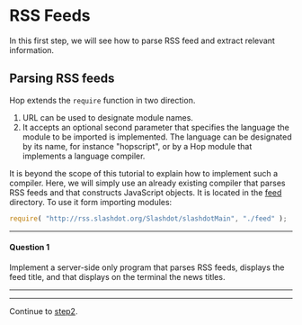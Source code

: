 RSS Feeds
=========

In this first step, we will see how to parse RSS feed and extract
relevant information.

Parsing RSS feeds
-----------------

Hop extends the `require` function in two direction.

  1. URL can be used to designate module names.
  2. It accepts an optional second parameter that specifies the language
 the module to be imported is implemented. The language can be designated by
 its name, for instance "hopscript", or by a Hop module that implements a
 language compiler.

It is beyond the scope of this tutorial to explain how to implement
such a compiler.  Here, we will simply use an already existing
compiler that parses RSS feeds and that constructs JavaScript
objects. It is located in the
[feed](https://github.com/manuel-serrano/hop-tutorials/tree/master/rss/feed)
directory. To use it form importing modules:

```javascript
require( "http://rss.slashdot.org/Slashdot/slashdotMain", "./feed" );
```

*****************************************************************************
#### Question 1 ####

Implement a server-side only program that parses RSS feeds, displays
the feed title, and that displays on the terminal the news titles.

*****************************************************************************

**************************************************************************
Continue to [step2](https://github.com/manuel-serrano/hop-tutorials/tree/master/rss/step2/).

